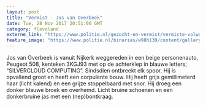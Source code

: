 ```yaml
---
layout: post
title: "Vermist - Jos van Overbeek"
date: Tue, 28 Nov 2017 20:51:00 GMT
category: flevoland
externe_link: "https://www.politie.nl/gezocht-en-vermist/vermiste-volwassenen/2017/november/jos-van-overbeek.html"
feature_image: "https://www.politie.nl/binaries/w98h130/content/gallery/politie/vermist/vermiste-volwassenen/2017/november/jos-van-overbeek.jpg"
---
```


Jos van Overbeek is vanuit Nijkerk weggereden in een beige personenauto, Peugeot 508,  kenteken 3KGJ93 met op de achterklep in blauwe letters; “SILVERCLOUD COMPUTING”. Sindsdien ontbreekt elk spoor. Hij is opvallend groot en heeft een corpulente bouw. Hij heeft grijs gemillimeterd haar (licht kalend) en een grijze stoppelbaard met snor. Hij droeg een donker blauwe broek en overhemd. Licht bruine schoenen en een donkerbruine jas met een (nep)bontkraag.
